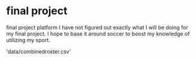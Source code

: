 # final project
 final project platform
I have not figured out exactly what I will be doing for my final project. I hope to base it around soccer to boost my knowledge of utilizing my sport.

'data/combinedroster.csv'

